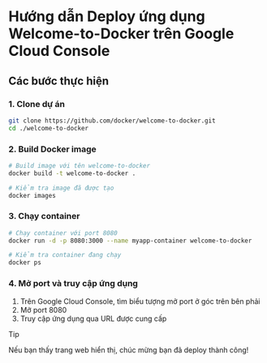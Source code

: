 # Hướng dẫn Deploy ứng dụng Welcome-to-Docker trên Google Cloud Console

## Các bước thực hiện

### 1. Clone dự án
```bash
git clone https://github.com/docker/welcome-to-docker.git
cd ./welcome-to-docker
```

### 2. Build Docker image
```bash
# Build image với tên welcome-to-docker
docker build -t welcome-to-docker .

# Kiểm tra image đã được tạo
docker images
```

### 3. Chạy container
```bash
# Chạy container với port 8080
docker run -d -p 8080:3000 --name myapp-container welcome-to-docker

# Kiểm tra container đang chạy
docker ps
```

### 4. Mở port và truy cập ứng dụng

1. Trên Google Cloud Console, tìm biểu tượng mở port ở góc trên bên phải
2. Mở port 8080
3. Truy cập ứng dụng qua URL được cung cấp

> [!TIP]
>
> Nếu bạn thấy trang web hiển thị, chúc mừng bạn đã deploy thành công!

